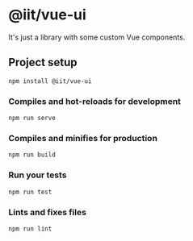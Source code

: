 # @iit/vue-ui
It's just a library with some custom Vue components.

## Project setup
```
npm install @iit/vue-ui
```

### Compiles and hot-reloads for development
```
npm run serve
```

### Compiles and minifies for production
```
npm run build
```

### Run your tests
```
npm run test
```

### Lints and fixes files
```
npm run lint
```

